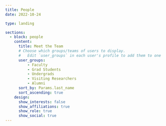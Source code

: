```yaml
---
title: People
date: 2022-10-24

type: landing

sections:
  - block: people
    content:
      title: Meet the Team
      # Choose which groups/teams of users to display.
      #   Edit `user_groups` in each user's profile to add them to one or more of these groups.
      user_groups:
          - Faculty
          - Grad Students
          - Undergrads
          - Visiting Researchers
          - Alumni
      sort_by: Params.last_name
      sort_ascending: true
    design:
      show_interests: false
      show_affiliations: true
      show_role: true
      show_social: true
---
```

